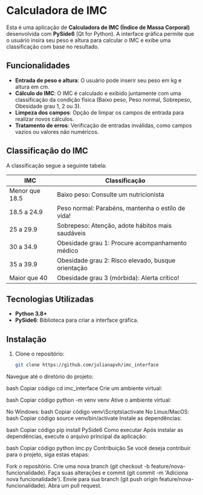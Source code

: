 # Calculadora de IMC

Esta é uma aplicação de **Calculadora de IMC (Índice de Massa Corporal)** desenvolvida com **PySide6** (Qt for Python). A interface gráfica permite que o usuário insira seu peso e altura para calcular o IMC e exibe uma classificação com base no resultado.

## Funcionalidades

- **Entrada de peso e altura**: O usuário pode inserir seu peso em kg e altura em cm.
- **Cálculo do IMC**: O IMC é calculado e exibido juntamente com uma classificação da condição física (Baixo peso, Peso normal, Sobrepeso, Obesidade grau 1, 2 ou 3).
- **Limpeza dos campos**: Opção de limpar os campos de entrada para realizar novos cálculos.
- **Tratamento de erros**: Verificação de entradas inválidas, como campos vazios ou valores não numéricos.

## Classificação do IMC

A classificação segue a seguinte tabela:

| IMC                | Classificação                                      |
|--------------------|---------------------------------------------------|
| Menor que 18.5     | Baixo peso: Consulte um nutricionista              |
| 18.5 a 24.9        | Peso normal: Parabéns, mantenha o estilo de vida!  |
| 25 a 29.9          | Sobrepeso: Atenção, adote hábitos mais saudáveis   |
| 30 a 34.9          | Obesidade grau 1: Procure acompanhamento médico    |
| 35 a 39.9          | Obesidade grau 2: Risco elevado, busque orientação |
| Maior que 40       | Obesidade grau 3 (mórbida): Alerta crítico!        |

## Tecnologias Utilizadas

- **Python 3.8+**
- **PySide6**: Biblioteca para criar a interface gráfica.

## Instalação

1. Clone o repositório:

   ```bash
   git clone https://github.com/julianapvh/imc_interface
Navegue até o diretório do projeto:

bash
Copiar código
cd imc_interface
Crie um ambiente virtual:

bash
Copiar código
python -m venv venv
Ative o ambiente virtual:

No Windows:
bash
Copiar código
venv\Scripts\activate
No Linux/MacOS:
bash
Copiar código
source venv/bin/activate
Instale as dependências:

bash
Copiar código
pip install PySide6
Como executar
Após instalar as dependências, execute o arquivo principal da aplicação:

bash
Copiar código
python imc.py
Contribuição
Se você deseja contribuir para o projeto, siga estas etapas:

Fork o repositório.
Crie uma nova branch (git checkout -b feature/nova-funcionalidade).
Faça suas alterações e commit (git commit -m 'Adiciona nova funcionalidade').
Envie para sua branch (git push origin feature/nova-funcionalidade).
Abra um pull request.
